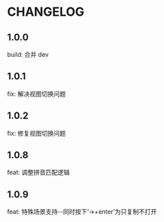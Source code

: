 # CHANGELOG

## 1.0.0

build: 合并 dev

## 1.0.1

fix: 解决视图切换问题

## 1.0.2

fix: 修复视图切换问题

## 1.0.8

feat: 调整拼音匹配逻辑

## 1.0.9

feat: 特殊场景支持--同时按下‘→+enter’为只复制不打开
